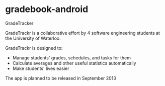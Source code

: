 gradebook-android
=================

GradeTracker

GradeTrackr is a collaborative effort by 4 software engineering students at the University of Waterloo.

GradeTrackr is designed to:
- Manage students' grades, schedules, and tasks for them
- Calculate averages and other useful statistics automatically
- Make students' lives easier

The app is planned to be released in September 2013
